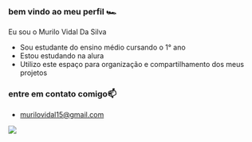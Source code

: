 ### bem vindo ao meu perfil 🏎️

Eu sou o Murilo Vidal Da Silva 

- Sou estudante do ensino médio cursando o 1° ano
- Estou estudando na alura
- Utilizo este espaço para organização e compartilhamento dos meus projetos

### entre em contato comigo📫

- murilovidal15@gmail.com

![](https://media1.tenor.com/m/nv66h0-7NCcAAAAC/vettel-sebastian.gif)
